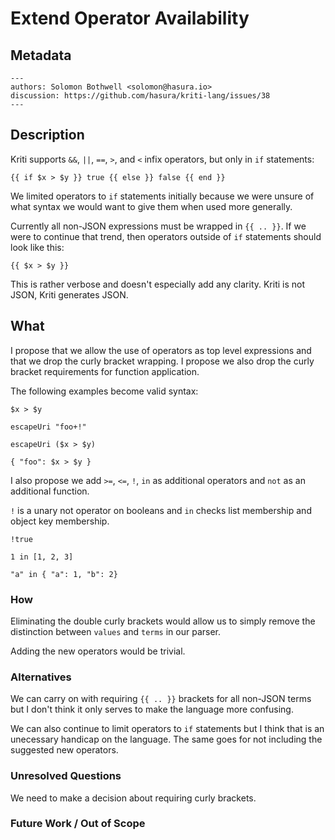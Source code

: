 # Extend Operator Availability

## Metadata

```
---
authors: Solomon Bothwell <solomon@hasura.io>
discussion: https://github.com/hasura/kriti-lang/issues/38
---
```

## Description

Kriti supports `&&`, `||`, `==`, `>`, and `<` infix operators, but only in `if` statements:

```
{{ if $x > $y }} true {{ else }} false {{ end }}
```

We limited operators to `if` statements initially because we were
unsure of what syntax we would want to give them when used more
generally.

Currently all non-JSON expressions must be wrapped in `{{ .. }}`. If
we were to continue that trend, then operators outside of `if`
statements should look like this:
```
{{ $x > $y }}
```

This is rather verbose and doesn't especially add any clarity. Kriti
is not JSON, Kriti generates JSON.
## What

I propose that we allow the use of operators as top level expressions
and that we drop the curly bracket wrapping. I propose we also drop
the curly bracket requirements for function application.

The following examples become valid syntax:
```
$x > $y
```
```
escapeUri "foo+!"
```
```
escapeUri ($x > $y)
```
```
{ "foo": $x > $y }
```

I also propose we add `>=`, `<=`, `!`, `in` as additional operators
and `not` as an additional function.

`!` is a unary not operator on booleans and `in` checks list
membership and object key membership.

```
!true
```

```
1 in [1, 2, 3]
```

```
"a" in { "a": 1, "b": 2}
```

### How

Eliminating the double curly brackets would allow us to simply remove
the distinction between `values` and `terms` in our parser.

Adding the new operators would be trivial.

### Alternatives

We can carry on with requiring `{{ .. }}` brackets for all non-JSON
terms but I don't think it only serves to make the language more confusing.

We can also continue to limit operators to `if` statements but I think
that is an unecessary handicap on the language. The same goes for not
including the suggested new operators.

### Unresolved Questions

We need to make a decision about requiring curly brackets.

### Future Work / Out of Scope

